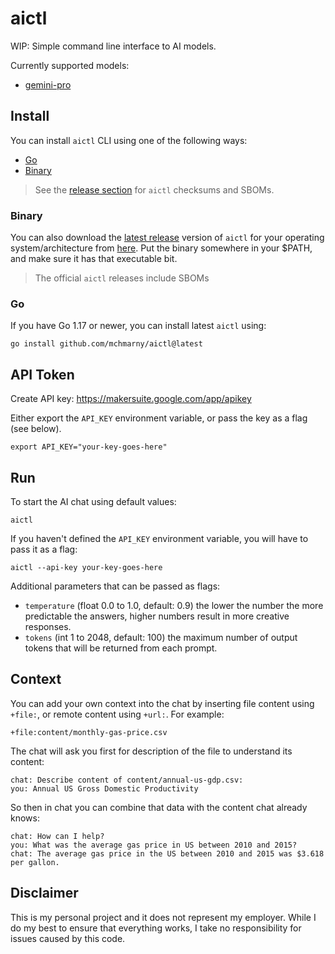 # aictl

WIP: Simple command line interface to AI models.

Currently supported models: 

* [gemini-pro](https://ai.google.dev/models/gemini#model_variations)


## Install 

You can install `aictl` CLI using one of the following ways:

* [Go](#go)
* [Binary](#binary)

> See the [release section](https://github.com/mchmarny/aictl/releases/latest) for `aictl` checksums and SBOMs.

### Binary 

You can also download the [latest release](https://github.com/mchmarny/aictl/releases/latest) version of `aictl` for your operating system/architecture from [here](https://github.com/mchmarny/aictl/releases/latest). Put the binary somewhere in your $PATH, and make sure it has that executable bit.

> The official `aictl` releases include SBOMs

### Go

If you have Go 1.17 or newer, you can install latest `aictl` using:

```shell
go install github.com/mchmarny/aictl@latest
```

## API Token

Create API key: https://makersuite.google.com/app/apikey

Either export the `API_KEY` environment variable, or pass the key as a flag (see below).

```shell
export API_KEY="your-key-goes-here"
```

## Run

To start the AI chat using default values:

```shell
aictl
```

If you haven't defined the `API_KEY` environment variable, you will have to pass it as a flag:

```shell
aictl --api-key your-key-goes-here
```

Additional parameters that can be passed as flags: 

* `temperature` (float 0.0 to 1.0, default: 0.9) the lower the number the more predictable the answers, higher numbers result in more creative responses.
* `tokens` (int 1 to 2048, default: 100) the maximum number of output tokens that will be returned from each prompt.

## Context

You can add your own context into the chat by inserting file content using `+file:`, or remote content using `+url:`. For example:

```shell
+file:content/monthly-gas-price.csv
```

The chat will ask you first for description of the file to understand its content:

```shell
chat: Describe content of content/annual-us-gdp.csv:
you: Annual US Gross Domestic Productivity
```

So then in chat you can combine that data with the content chat already knows: 

```shell
chat: How can I help?
you: What was the average gas price in US between 2010 and 2015?
chat: The average gas price in the US between 2010 and 2015 was $3.618 per gallon.
```

## Disclaimer

This is my personal project and it does not represent my employer. While I do my best to ensure that everything works, I take no responsibility for issues caused by this code.

